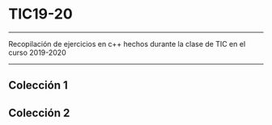 # TIC19-20

---

Recopilación de ejercicios en c++ hechos durante la clase de TIC en el curso 2019-2020

---

## Colección 1

## Colección 2
